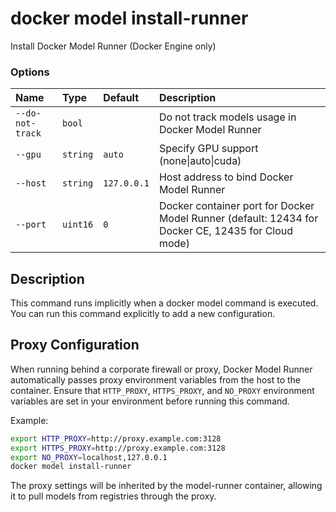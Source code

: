 # docker model install-runner

<!---MARKER_GEN_START-->
Install Docker Model Runner (Docker Engine only)

### Options

| Name             | Type     | Default     | Description                                                                                        |
|:-----------------|:---------|:------------|:---------------------------------------------------------------------------------------------------|
| `--do-not-track` | `bool`   |             | Do not track models usage in Docker Model Runner                                                   |
| `--gpu`          | `string` | `auto`      | Specify GPU support (none\|auto\|cuda)                                                             |
| `--host`         | `string` | `127.0.0.1` | Host address to bind Docker Model Runner                                                           |
| `--port`         | `uint16` | `0`         | Docker container port for Docker Model Runner (default: 12434 for Docker CE, 12435 for Cloud mode) |


<!---MARKER_GEN_END-->

## Description

This command runs implicitly when a docker model command is executed. You can run this command explicitly to add a new configuration.

## Proxy Configuration

When running behind a corporate firewall or proxy, Docker Model Runner automatically passes proxy environment variables from the host to the container. Ensure that `HTTP_PROXY`, `HTTPS_PROXY`, and `NO_PROXY` environment variables are set in your environment before running this command.

Example:
```bash
export HTTP_PROXY=http://proxy.example.com:3128
export HTTPS_PROXY=http://proxy.example.com:3128
export NO_PROXY=localhost,127.0.0.1
docker model install-runner
```

The proxy settings will be inherited by the model-runner container, allowing it to pull models from registries through the proxy.
